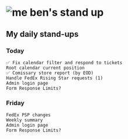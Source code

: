 # ![me](https://avatars2.githubusercontent.com/u/5232044?s=50&v=4) ben's stand up

## My daily stand-ups

### Today

    ✅ Fix calendar filter and respond to tickets
    Root calendar current position
    ✅ Comissary store report (by EOD)
    Handle FedEx Rising Star requests (1)
    Admin login page
    Form Response Limits?
    
### Friday
    
    FedEx PSP changes
    Weekly summary
    Admin login page
    Form Response Limits?
